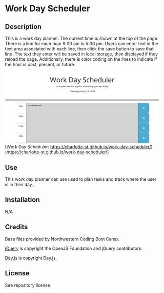 # Work Day Scheduler

## Description

This is a work day planner. The current time is shown at the top of the page. There is a line for each hour 9:00 am to 5:00 pm. Users can enter text in the text area associated with each line, then click the save button to save that line. The text they enter will be saved in local storage, then displayed if they reload the page. Additionally, there is color coding on the lines to indicate if the hour is past, present, or future. 

![Screenshot of the work day scheduler site](Assets/Work%20Day%20Scheduler%20Screenshot.png)
[Work Day Scheduler: https://charlotte-st.github.io/work-day-scheduler/](https://charlotte-st.github.io/work-day-scheduler/)

## Use

This work day planner can use used to plan tasks and track where the user is in their day. 

## Installation
N/A

## Credits

Base files provided by Northwestern Coding Boot Camp.

[jQuery](https://jquery.com/) is copyright the OpenJS Foundation and jQuery contributors. 

[Day.js](https://day.js.org/) is copyright Day.js.

## License

See repository license